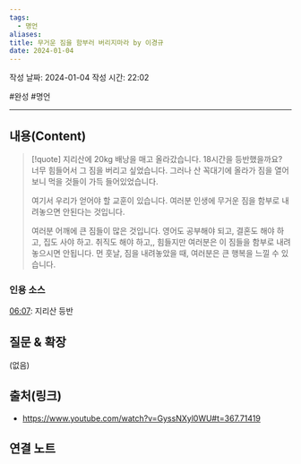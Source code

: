 ```yaml
---
tags:
  - 명언
aliases: 
title: 무거운 짐을 함부러 버리지마라 by 이경규
date: 2024-01-04
---
```

작성 날짜: 2024-01-04
작성 시간: 22:02

#완성 #명언 

----
## 내용(Content)
>[!quote] 
>지리산에 20kg 배낭을 매고 올라갔습니다. 18시간을 등반했을까요? 너무 힘들어서 그 짐을 버리고 싶었습니다. 그러나 산 꼭대기에 올라가 짐을 열어보니 먹을 것들이 가득 들어있었습니다. 
>
>여기서 우리가 얻어야 할 교훈이 있습니다. 여러분 인생에 무거운 짐을 함부로 내려놓으면 안된다는 것입니다.
>
>여러분 어깨에 큰 짐들이 많은 것입니다. 영어도 공부해야 되고, 결혼도 해야 하고, 집도 사야 하고. 취직도 해야 하고,, 힘들지만 여러분은 이 짐들을 함부로 내려 놓으시면 안됩니다. 먼 훗날, 짐을 내려놓았을 때, 여러분은 큰 행복을 느낄 수 있습니다.


### 인용 소스
[06:07](https://www.youtube.com/watch?v=GyssNXyl0WU#t=367.71419): 지리산 등반

## 질문 & 확장

(없음)

## 출처(링크)
- https://www.youtube.com/watch?v=GyssNXyl0WU#t=367.71419

## 연결 노트










